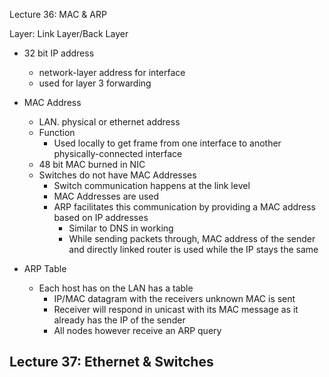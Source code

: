 Lecture 36: MAC & ARP

Layer: Link Layer/Back Layer

- 32 bit IP address
	- network-layer address for interface
	- used for layer 3 forwarding
- MAC Address
	- LAN. physical or ethernet address
	- Function
		- Used locally to get frame from one interface to another physically-connected interface
	- 48 bit MAC burned in NIC
	- Switches do not have MAC Addresses
		- Switch communication happens at the link level
		- MAC Addresses are used
		- ARP facilitates this communication by providing a MAC address based on IP addresses
			- Similar to DNS in working
			- While sending packets through, MAC address of the sender and directly linked router is used while the IP stays the same

- ARP Table
	- Each host has on the LAN has a table
		- IP/MAC datagram with the receivers unknown MAC is sent 
		- Receiver will respond in unicast with its MAC message as it already has the IP of the sender
		- All nodes however receive an ARP query

Lecture 37: Ethernet & Switches
- 